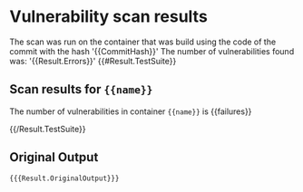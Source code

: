 # Vulnerability scan results

The scan was run on the container that was build using the code of the commit with the hash '{{CommitHash}}'
The number of vulnerabilities found was: '{{Result.Errors}}'
{{#Result.TestSuite}}

## Scan results for `{{name}}`

The number of vulnerabilities in container `{{name}}` is {{failures}}

{{/Result.TestSuite}}

## Original Output

```xml
{{{Result.OriginalOutput}}}
```
